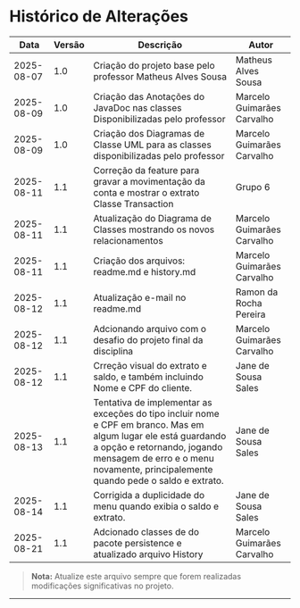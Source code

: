 # Histórico de Alterações

| Data         | Versão | Descrição                                                                                                                                                                                                                          | Autor                      |
|-------------|-----|------------------------------------------------------------------------------------------------------------------------------------------------------------------------------------------------------------------------------------|----------------------------|
| 2025-08-07  | 1.0 | Criação do projeto base pelo professor Matheus Alves Sousa                                                                                                                                                                         | Matheus Alves Sousa        |
| 2025-08-09  | 1.0 | Criação das Anotações do JavaDoc nas classes Disponibilizadas pelo professor                                                                                                                                                       | Marcelo Guimarães Carvalho |
| 2025-08-09  | 1.0 | Criação dos Diagramas de Classe UML para as classes disponibilizadas pelo professor                                                                                                                                                | Marcelo Guimarães Carvalho |
| 2025-08-11  | 1.1 | Correção da feature para gravar a movimentação da conta e mostrar o extrato Classe Transaction                                                                                                                                     | Grupo 6                    |
| 2025-08-11  | 1.1 | Atualização do Diagrama de Classes mostrando os novos relacionamentos                                                                                                                                                              | Marcelo Guimarães Carvalho |
| 2025-08-11  | 1.1 | Criação dos arquivos: readme.md e history.md                                                                                                                                                                                       | Marcelo Guimarães Carvalho |
| 2025-08-12  | 1.1 | Atualização e-mail no readme.md                                                                                                                                                                                                    | Ramon da Rocha Pereira     |
| 2025-08-12  | 1.1 | Adcionando arquivo com o desafio do projeto final da disciplina                                                                                                                                                                    | Marcelo Guimarães Carvalho |
| 2025-08-12  | 1.1 | Crreção visual do extrato e saldo, e também incluindo Nome e CPF do cliente.                                                                                                                                                       | Jane de Sousa Sales        |
| 2025-08-13  | 1.1 | Tentativa de implementar as exceções do tipo incluir nome e CPF em branco. Mas em algum lugar ele está guardando a opção e retornando, jogando mensagem de erro e o menu novamente, principalemente quando pede o saldo e extrato. | Jane de Sousa Sales        |
| 2025-08-14  | 1.1 | Corrigida a duplicidade do menu quando exibia o saldo e extrato.                                                                                                                                                                   | Jane de Sousa Sales        |
| 2025-08-21  | 1.1 | Adcionado classes de do pacote persistence e atualizado arquivo History                                                                                                                                                            | Marcelo Guimarães Carvalho |



> **Nota:** Atualize este arquivo sempre que forem realizadas modificações significativas no projeto.

---